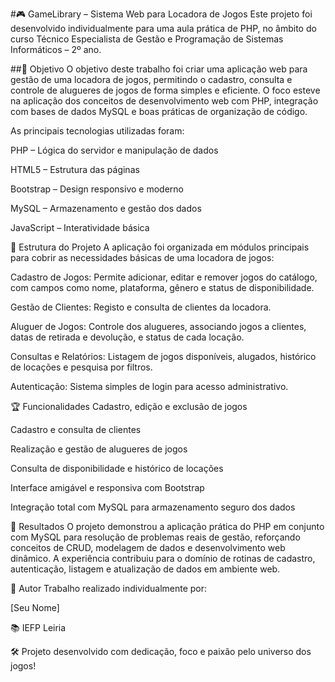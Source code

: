  #🎮 GameLibrary – Sistema Web para Locadora de Jogos
Este projeto foi desenvolvido individualmente para uma aula prática de PHP, no âmbito do curso Técnico Especialista de Gestão e Programação de Sistemas Informáticos – 2º ano.

 ##🎯 Objetivo
O objetivo deste trabalho foi criar uma aplicação web para gestão de uma locadora de jogos, permitindo o cadastro, consulta e controle de alugueres de jogos de forma simples e eficiente.
O foco esteve na aplicação dos conceitos de desenvolvimento web com PHP, integração com bases de dados MySQL e boas práticas de organização de código.

As principais tecnologias utilizadas foram:

PHP – Lógica do servidor e manipulação de dados

HTML5 – Estrutura das páginas

Bootstrap – Design responsivo e moderno

MySQL – Armazenamento e gestão dos dados

JavaScript – Interatividade básica


🧱 Estrutura do Projeto
A aplicação foi organizada em módulos principais para cobrir as necessidades básicas de uma locadora de jogos:

Cadastro de Jogos: Permite adicionar, editar e remover jogos do catálogo, com campos como nome, plataforma, gênero e status de disponibilidade.

Gestão de Clientes: Registo e consulta de clientes da locadora.

Aluguer de Jogos: Controle dos alugueres, associando jogos a clientes, datas de retirada e devolução, e status de cada locação.

Consultas e Relatórios: Listagem de jogos disponíveis, alugados, histórico de locações e pesquisa por filtros.

Autenticação: Sistema simples de login para acesso administrativo.

🏆 Funcionalidades
Cadastro, edição e exclusão de jogos

Cadastro e consulta de clientes

Realização e gestão de alugueres de jogos

Consulta de disponibilidade e histórico de locações

Interface amigável e responsiva com Bootstrap

Integração total com MySQL para armazenamento seguro dos dados

🚀 Resultados
O projeto demonstrou a aplicação prática do PHP em conjunto com MySQL para resolução de problemas reais de gestão, reforçando conceitos de CRUD, modelagem de dados e desenvolvimento web dinâmico.
A experiência contribuiu para o domínio de rotinas de cadastro, autenticação, listagem e atualização de dados em ambiente web.

👤 Autor
Trabalho realizado individualmente por:

[Seu Nome]

📚 IEFP Leiria

🛠️ Projeto desenvolvido com dedicação, foco e paixão pelo universo dos jogos!

